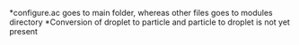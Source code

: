 *configure.ac goes to main folder, whereas other files goes to modules directory
*Conversion of droplet to particle and particle to droplet is not yet present
